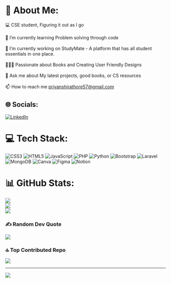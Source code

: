 # 💫 About Me:
💻 CSE student, Figuring it out as I go<br><br>🌱 I’m currently learning Problem solving through code<br><br>🔭 I’m currently working on StudyMate - A platform that has all student essentials in one place.<br><br>🦹🏻‍♀️ Passionate about Books and Creating User Friendly Designs<br><br>💬 Ask me about My latest projects, good books, or CS resources<br><br>📫 How to reach me priyanshirathore57@gmail.com


## 🌐 Socials:
[![LinkedIn](https://img.shields.io/badge/LinkedIn-%230077B5.svg?logo=linkedin&logoColor=white)](https://linkedin.com/in/www.linkedin.com/in/priyanshi-rathore-11b072217) 

# 💻 Tech Stack:
![CSS3](https://img.shields.io/badge/css3-%231572B6.svg?style=for-the-badge&logo=css3&logoColor=white) ![HTML5](https://img.shields.io/badge/html5-%23E34F26.svg?style=for-the-badge&logo=html5&logoColor=white) ![JavaScript](https://img.shields.io/badge/javascript-%23323330.svg?style=for-the-badge&logo=javascript&logoColor=%23F7DF1E) ![PHP](https://img.shields.io/badge/php-%23777BB4.svg?style=for-the-badge&logo=php&logoColor=white) ![Python](https://img.shields.io/badge/python-3670A0?style=for-the-badge&logo=python&logoColor=ffdd54) ![Bootstrap](https://img.shields.io/badge/bootstrap-%238511FA.svg?style=for-the-badge&logo=bootstrap&logoColor=white) ![Laravel](https://img.shields.io/badge/laravel-%23FF2D20.svg?style=for-the-badge&logo=laravel&logoColor=white) ![MongoDB](https://img.shields.io/badge/MongoDB-%234ea94b.svg?style=for-the-badge&logo=mongodb&logoColor=white) ![Canva](https://img.shields.io/badge/Canva-%2300C4CC.svg?style=for-the-badge&logo=Canva&logoColor=white) ![Figma](https://img.shields.io/badge/figma-%23F24E1E.svg?style=for-the-badge&logo=figma&logoColor=white) ![Notion](https://img.shields.io/badge/Notion-%23000000.svg?style=for-the-badge&logo=notion&logoColor=white)
# 📊 GitHub Stats:
![](https://github-readme-stats.vercel.app/api?username=priyanshiii7&theme=dark&hide_border=false&include_all_commits=true&count_private=true)<br/>
![](https://nirzak-streak-stats.vercel.app/?user=priyanshiii7&theme=dark&hide_border=false)<br/>
![](https://github-readme-stats.vercel.app/api/top-langs/?username=priyanshiii7&theme=dark&hide_border=false&include_all_commits=true&count_private=true&layout=compact)

### ✍️ Random Dev Quote
![](https://quotes-github-readme.vercel.app/api?type=horizontal&theme=radical)

### 🔝 Top Contributed Repo
![](https://github-contributor-stats.vercel.app/api?username=priyanshiii7&limit=5&theme=dark&combine_all_yearly_contributions=true)

---
[![](https://visitcount.itsvg.in/api?id=priyanshiii7&icon=0&color=10)](https://visitcount.itsvg.in)

<!-- Proudly created with GPRM ( https://gprm.itsvg.in ) -->
